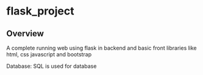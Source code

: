 # flask_project
## Overview
A complete running web using flask in backend and basic front libraries like html, css
javascript and bootstrap

Database: SQL is used for database
